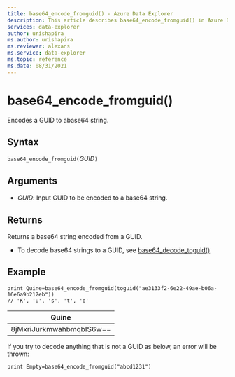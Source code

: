 ```yaml
---
title: base64_encode_fromguid() - Azure Data Explorer
description: This article describes base64_encode_fromguid() in Azure Data Explorer.
services: data-explorer
author: urishapira
ms.author: urishapira
ms.reviewer: alexans
ms.service: data-explorer
ms.topic: reference 
ms.date: 08/31/2021
---
```

# base64_encode_fromguid()

Encodes a GUID to abase64 string.

## Syntax

`base64_encode_fromguid(`*GUID*`)`

## Arguments

* *GUID*: Input GUID to be encoded to a base64 string. 

## Returns

Returns a base64 string encoded from a GUID.

* To decode base64 strings to a GUID, see [base64_decode_toguid()](base64_decode_toguidfunction.md)


## Example

<!-- csl: https://help.kusto.windows.net/Samples -->
```kusto
print Quine=base64_encode_fromguid(toguid("ae3133f2-6e22-49ae-b06a-16e6a9b212eb"))  
// 'K', 'u', 's', 't', 'o'
```

|Quine|
|-----|
|8jMxriJurkmwahbmqbIS6w==|

If you try to decode anything that is not a GUID as below, an error will be thrown:

<!-- csl: https://help.kusto.windows.net/Samples -->
```kusto
print Empty=base64_encode_fromguid("abcd1231")
```
